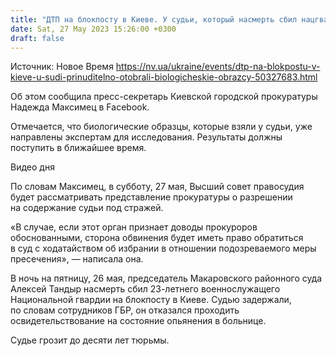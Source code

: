 ```yaml
---
title: "ДТП на блокпосту в Киеве. У судьи, который насмерть сбил нацгвардейца, принудительно отобрали биологические образцы"
date: Sat, 27 May 2023 15:26:00 +0300
draft: false
---
```

Источник: Новое Время https://nv.ua/ukraine/events/dtp-na-blokpostu-v-kieve-u-sudi-prinuditelno-otobrali-biologicheskie-obrazcy-50327683.html


 Об этом сообщила пресс-секретарь Киевской городской прокуратуры Надежда Максимец в Facebook.

Отмечается, что биологические образцы, которые взяли у судьи, уже направлены экспертам для исследования. Результаты должны поступить в ближайшее время.

  Видео дня    

По словам Максимец, в субботу, 27 мая, Высший совет правосудия будет рассматривать представление прокуратуры о разрешении на содержание судьи под стражей.

«В случае, если этот орган признает доводы прокуроров обоснованными, сторона обвинения будет иметь право обратиться в суд с ходатайством об избрании в отношении подозреваемого меры пресечения», — написала она.

В ночь на пятницу, 26 мая, председатель Макаровского районного суда Алексей Тандыр насмерть сбил 23-летнего военнослужащего Национальной гвардии на блокпосту в Киеве. Судью задержали, по словам сотрудников ГБР, он отказался проходить освидетельствование на состояние опьянения в больнице.

Судье грозит до десяти лет тюрьмы.
